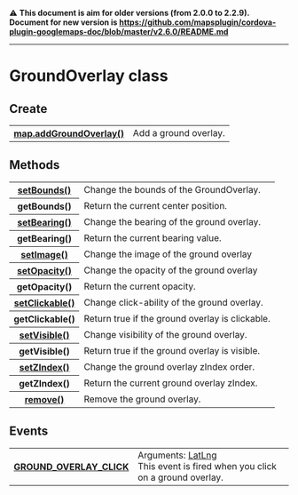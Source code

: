:warning: **This document is aim for older versions (from 2.0.0 to 2.2.9).
Document for new version is https://github.com/mapsplugin/cordova-plugin-googlemaps-doc/blob/master/v2.6.0/README.md**


---------------
# GroundOverlay class

## Create

<table>
    <tr>
        <th><a href="./addGroundOverlay/README.md">map.addGroundOverlay()</a></th>
        <td>Add a ground overlay.</td>
    </tr>
</table>

## Methods

<table>
    <tr>
        <th><a href="./setBounds/README.md">setBounds()</a></th>
        <td>Change the bounds of the GroundOverlay.</td>
    </tr>
    <tr>
        <th>getBounds()</th>
        <td>Return the current center position.</td>
    </tr>
    <tr>
        <th><a href="./setBearing/README.md">setBearing()</a></th>
        <td>Change the bearing of the ground overlay.</td>
    </tr>
    <tr>
        <th>getBearing()</th>
        <td>Return the current bearing value.</td>
    </tr>
    <tr>
        <th><a href="./setImage/README.md">setImage()</a></th>
        <td>Change the image of the ground overlay</td>
    </tr>
    <tr>
        <th><a href="./setOpacity/README.md">setOpacity()</a></th>
        <td>Change the opacity of the ground overlay</td>
    </tr>
    <tr>
        <th>getOpacity()</th>
        <td>Return the current opacity.</td>
    </tr>
    <tr>
        <th><a href="./setClickable/README.md">setClickable()</a></th>
        <td>Change click-ability of the ground overlay.</td>
    </tr>
    <tr>
        <th>getClickable()</th>
        <td>Return true if the ground overlay is clickable.</td>
    </tr>
    <tr>
        <th><a href="./setVisible/README.md">setVisible()</a></th>
        <td>Change visibility of the ground overlay.</td>
    </tr>
    <tr>
        <th>getVisible()</th>
        <td>Return true if the ground overlay is visible.</td>
    </tr>
    <tr>
        <th><a href="./setZIndex/README.md">setZIndex()</a></th>
        <td>Change the ground overlay zIndex order.</td>
    </tr>
    <tr>
        <th>getZIndex()</th>
        <td>Return the current ground overlay zIndex.</td>
    </tr>
    <tr>
        <th><a href="./remove/README.md">remove()</a></th>
        <td>Remove the ground overlay.</td>
    </tr>
</table>

## Events
<table>
    <tr>
        <th><a href="./GROUND_OVERLAY_CLICK/README.md">GROUND_OVERLAY_CLICK</a></th>
        <td>Arguments:  <a href="../LatLng/README.md">LatLng</a><br>This event is fired when you click on a ground overlay.</td>
    </tr>
</table>
